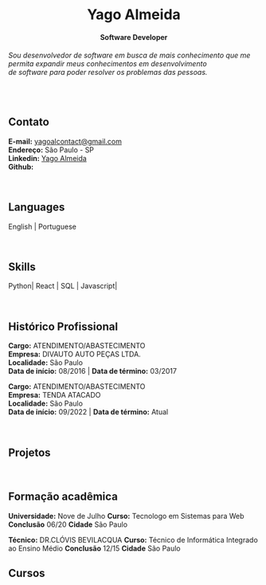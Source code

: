 <h1 align="center">Yago Almeida</h1>
<h4 align="center">Software Developer</h4>

###### Sou desenvolvedor de software em busca de mais conhecimento que me permita expandir meus conhecimentos em desenvolvimento <br> de software para poder resolver os problemas das pessoas.

<br>

## Contato
  **E-mail:** yagoalcontact@gmail.com <br>
  **Endereço:** São Paulo - SP <br>
  **Linkedin:** <a href="https://www.linkedin.com/in/yago-a-20628892/"> Yago Almeida </a> <br>
  **Github:**   <a href="#">  </a>


<br>

## Languages
English |
Portuguese

<br>

## Skills
Python| 
React | 
SQL | 
Javascript|

<br>

## Histórico Profissional
**Cargo:** ATENDIMENTO/ABASTECIMENTO <br>
**Empresa:** DIVAUTO AUTO PEÇAS LTDA. <br>
**Localidade:** São Paulo <br>
**Data de início:** 08/2016 | **Data de término:** 03/2017 

**Cargo:** ATENDIMENTO/ABASTECIMENTO <br>
**Empresa:** TENDA ATACADO <br>
**Localidade:** São Paulo <br>
**Data de início:** 09/2022 | **Data de término:** Atual

<br>


## Projetos


<br>

## Formação acadêmica 
**Universidade:** Nove de Julho
**Curso:** Tecnologo em Sistemas para Web
**Conclusão** 06/20
**Cidade** São Paulo

**Técnico:** DR.CLÓVIS BEVILACQUA
**Curso:** Técnico de Informática Integrado ao Ensino Médio
**Conclusão** 12/15
**Cidade** São Paulo


## Cursos





<br>
